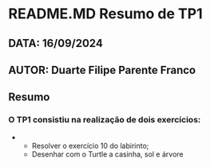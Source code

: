 # README.MD Resumo de TP1
## DATA: 16/09/2024
## AUTOR: Duarte Filipe Parente Franco
## Resumo
### O TP1 consistiu na realização de dois exercícios:
* - Resolver o exercício 10 do labirinto;
  - Desenhar com o Turtle a casinha, sol e árvore